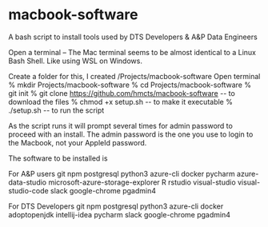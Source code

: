 # macbook-software
A bash script to install tools used by DTS Developers &amp; A&amp;P Data Engineers

Open a terminal – The Mac terminal seems to be almost identical to a Linux Bash Shell.  Like using WSL on Windows.

Create a folder for this, I created /Projects/macbook-software
Open terminal
% mkdir Projects/macbook-software
% cd Projects/macbook-software
% git init
% git clone https://github.com/hmcts/macbook-software
-- to download the files
% chmod +x setup.sh 
-- to make it executable
% ./setup.sh
-- to run the script

As the script runs it will prompt several times for admin password to proceed with an install.  The admin password is the one you use to login to the Macbook, not your AppleId password.

The software to be installed is 

For A&P users
    git
    npm
    postgresql
    python3
    azure-cli
    docker
    pycharm
    azure-data-studio
    microsoft-azure-storage-explorer
    R
    rstudio
    visual-studio
    visual-studio-code
    slack
    google-chrome
    pgadmin4

For DTS Developers
    git
    npm
    postgresql
    python3
    azure-cli
    docker
    adoptopenjdk
    intellij-idea
    pycharm
    slack
    google-chrome
    pgadmin4
